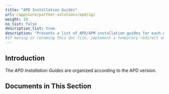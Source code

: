 ```yaml
---
title: "APD Installation Guides"
url: /appstore/partner-solutions/apd/ig/
weight: 10
no_list: false
description_list: true
description: "Presents a list of APD/APM installation guides for each APD/APM version."
#If moving or renaming this doc file, implement a temporary redirect and let the respective team know they should update the URL in the product. See Mapping to Products for more details.
---
```


## Introduction

The *APD Installation Guides* are organized according to the APD version.

## Documents in This Section
